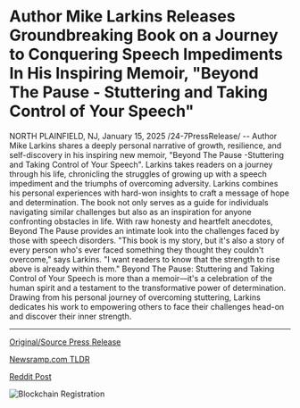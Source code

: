# Author Mike Larkins Releases Groundbreaking Book on a Journey to Conquering Speech Impediments In His Inspiring Memoir, "Beyond The Pause - Stuttering and Taking Control of Your Speech"

NORTH PLAINFIELD, NJ, January 15, 2025 /24-7PressRelease/ -- Author Mike Larkins shares a deeply personal narrative of growth, resilience, and self-discovery in his inspiring new memoir, "Beyond The Pause -Stuttering and Taking Control of Your Speech". Larkins takes readers on a journey through his life, chronicling the struggles of growing up with a speech impediment and the triumphs of overcoming adversity.  Larkins combines his personal experiences with hard-won insights to craft a message of hope and determination. The book not only serves as a guide for individuals navigating similar challenges but also as an inspiration for anyone confronting obstacles in life. With raw honesty and heartfelt anecdotes, Beyond The Pause provides an intimate look into the challenges faced by those with speech disorders.  "This book is my story, but it's also a story of every person who's ever faced something they thought they couldn't overcome," says Larkins. "I want readers to know that the strength to rise above is already within them."  Beyond The Pause: Stuttering and Taking Control of Your Speech is more than a memoir—it's a celebration of the human spirit and a testament to the transformative power of determination. Drawing from his personal journey of overcoming stuttering, Larkins dedicates his work to empowering others to face their challenges head-on and discover their inner strength. 

---

[Original/Source Press Release](https://www.24-7pressrelease.com/press-release/518006/author-mike-larkins-releases-groundbreaking-book-on-a-journey-to-conquering-speech-impediments-in-his-inspiring-memoir-beyond-the-pause-stuttering-and-taking-control-of-your-speech)
                    

[Newsramp.com TLDR](https://newsramp.com/curated-news/author-mike-larkins-shares-inspiring-memoir-on-overcoming-stuttering/87e499b73987e65bad7fc3f4dd69ccb6) 

 



[Reddit Post](https://www.reddit.com/r/BookNews/comments/1i1swjj/author_mike_larkins_shares_inspiring_memoir_on/) 



![Blockchain Registration](https://cdn.newsramp.app/24-7PressRelease/qrcode/251/15/silktPIG.webp)
